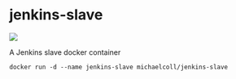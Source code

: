 # jenkins-slave

[![](https://badge.imagelayers.io/michaelcoll/jenkins-slave:latest.svg)](https://imagelayers.io/?images=michaelcoll/jenkins-slave:latest 'Get your own badge on imagelayers.io')

A Jenkins slave docker container

```
docker run -d --name jenkins-slave michaelcoll/jenkins-slave
```